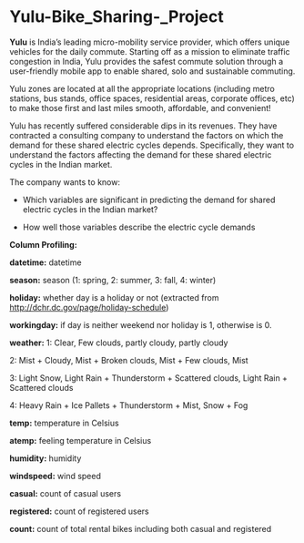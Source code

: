 # Yulu-Bike_Sharing-_Project
**Yulu** is India’s leading micro-mobility service provider, which offers unique vehicles for the daily commute. Starting off as a mission to eliminate traffic congestion in India, Yulu provides the safest commute solution through a user-friendly mobile app to enable shared, solo and sustainable commuting.

Yulu zones are located at all the appropriate locations (including metro stations, bus stands, office spaces, residential areas, corporate offices, etc) to make those first and last miles smooth, affordable, and convenient!

Yulu has recently suffered considerable dips in its revenues. They have contracted a consulting company to understand the factors on which the demand for these shared electric cycles depends. Specifically, they want to understand the factors affecting the demand for these shared electric cycles in the Indian market.

The company wants to know:

- Which variables are significant in predicting the demand for shared electric cycles in the Indian market?

- How well those variables describe the electric cycle demands

**Column Profiling:**

**datetime:** datetime

**season:** season (1: spring, 2: summer, 3: fall, 4: winter)

**holiday:** whether day is a holiday or not (extracted from http://dchr.dc.gov/page/holiday-schedule)

**workingday:** if day is neither weekend nor holiday is 1, otherwise is 0.

**weather:**
1: Clear, Few clouds, partly cloudy, partly cloudy

2: Mist + Cloudy, Mist + Broken clouds, Mist + Few clouds, Mist

3: Light Snow, Light Rain + Thunderstorm + Scattered clouds, Light Rain + Scattered clouds

4: Heavy Rain + Ice Pallets + Thunderstorm + Mist, Snow + Fog

**temp:** temperature in Celsius

**atemp:** feeling temperature in Celsius

**humidity:** humidity

**windspeed:** wind speed

**casual:** count of casual users

**registered:** count of registered users

**count:** count of total rental bikes including both casual and registered
